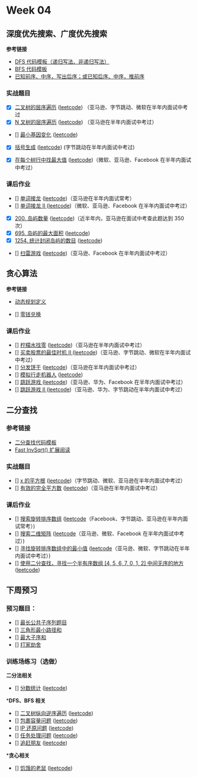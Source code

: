 # Week 04

## 深度优先搜索、广度优先搜索

**参考链接**

* [DFS 代码模板（递归写法、非递归写法）](https://shimo.im/docs/M89WofhfyM4wJTjB/)
* [BFS 代码模板](https://shimo.im/docs/LkC6gcOKq4oa2biq/)
* [已知前序、中序，写出后序；或已知后序、中序，推前序](code/binary-tree-traversal-.md)

### 实战题目

* [x] [二叉树的层序遍历](code/144-binary-tree-traversal.md) ([leetcode](https://leetcode-cn.com/problems/binary-tree-level-order-traversal/)) （亚马逊、字节跳动、微软在半年内面试中考过
* [x] [N 叉树的层序遍历](code/429-n-ary-tree-level-order-traversal.md) ([leetcode](https://leetcode-cn.com/problems/n-ary-tree-level-order-traversal/)) （亚马逊在半年内面试中考过）
* [] [最小基因变化]() ([leetcode](https://leetcode-cn.com/problems/minimum-genetic-mutation/#/description))
* [x] [括号生成](../Week_02/code/22-generate-parentheses.md) ([leetcode](https://leetcode-cn.com/problems/generate-parentheses/)) (字节跳动在半年内面试中考过)
* [x] [在每个树行中找最大值](code/515-find-largest-value-in-each-tree-row.md) ([leetcode](https://leetcode-cn.com/problems/find-largest-value-in-each-tree-row/#/description))（微软、亚马逊、Facebook 在半年内面试中考过）


### 课后作业

* [] [单词接龙]() ([leetcode](https://leetcode-cn.com/problems/word-ladder/description/))（亚马逊在半年内面试常考）
* [] [单词接龙 II ]() ([leetcode](https://leetcode-cn.com/problems/word-ladder-ii/description/))（微软、亚马逊、Facebook 在半年内面试中考过）
* [x] [200. 岛屿数量](code/200-number-of-islands.md) ([leetcode](https://leetcode-cn.com/problems/number-of-islands/))（近半年内，亚马逊在面试中考查此题达到 350 次）
* [x] [695. 岛屿的最大面积](code/659-max-area-of-island.md) ([leetcode](https://leetcode-cn.com/problems/max-area-of-island/))
* [x] [1254. 统计封闭岛屿的数目](code/659-max-area-of-island.md) ([leetcode](https://leetcode-cn.com/problems/number-of-closed-islands/))
* [] [扫雷游戏]() ([leetcode](https://leetcode-cn.com/problems/minesweeper/description/))（亚马逊、Facebook 在半年内面试中考过）



## 贪心算法

**参考链接**

* [动态规划定义](https://zh.wikipedia.org/wiki/%E5%8A%A8%E6%80%81%E8%A7%84%E5%88%92)

* [] [零钱兑换](https://leetcode-cn.com/problems/coin-change/)

### 课后作业

* [] [柠檬水找零]() ([leetcode](https://leetcode-cn.com/problems/lemonade-change/description/))（亚马逊在半年内面试中考过）
* [] [买卖股票的最佳时机 II ]() ([leetcode](https://leetcode-cn.com/problems/best-time-to-buy-and-sell-stock-ii/description/))（亚马逊、字节跳动、微软在半年内面试中考过）
* [] [分发饼干]() ([leetcode](https://leetcode-cn.com/problems/assign-cookies/description/))（亚马逊在半年内面试中考过）
* [] [模拟行走机器人]() ([leetcode](https://leetcode-cn.com/problems/walking-robot-simulation/description/))
* [] [跳跃游戏 ]() ([leetcode](https://leetcode-cn.com/problems/jump-game/))（亚马逊、华为、Facebook 在半年内面试中考过）
* [] [跳跃游戏 II ]() ([leetcode](https://leetcode-cn.com/problems/jump-game-ii/))（亚马逊、华为、字节跳动在半年内面试中考过）


## 二分查找

### 参考链接

* [二分查找代码模板](https://shimo.im/docs/qLXNQjllC0Agk7Bi/)
* [Fast InvSqrt() 扩展阅读](https://www.beyond3d.com/content/articles/8/)

### 实战题目

* [] [x 的平方根]() ([leetcode](https://leetcode-cn.com/problems/sqrtx/))（字节跳动、微软、亚马逊在半年内面试中考过）
* [] [有效的完全平方数]() ([leetcode](https://leetcode-cn.com/problems/valid-perfect-square/))（亚马逊在半年内面试中考过）

### 课后作业

* [] [搜索旋转排序数组]() ([leetcode](https://leetcode-cn.com/problems/search-in-rotated-sorted-array/)（Facebook、字节跳动、亚马逊在半年内面试常考）)
* [] [搜索二维矩阵]() ([leetcode](https://leetcode-cn.com/problems/search-a-2d-matrix/)（亚马逊、微软、Facebook 在半年内面试中考过）)
* [] [寻找旋转排序数组中的最小值]() ([leetcode](https://leetcode-cn.com/problems/find-minimum-in-rotated-sorted-array/)（亚马逊、微软、字节跳动在半年内面试中考过）)
* [] [使用二分查找，寻找一个半有序数组 [4, 5, 6, 7, 0, 1, 2] 中间无序的地方]() ([leetcode]())





## 下周预习

### 预习题目：

* [] [最长公共子序列题目](https://leetcode-cn.com/problems/longest-common-subsequence/)
* [] [三角形最小路径和](https://leetcode-cn.com/problems/triangle/description/)
* [] [最大子序和](https://leetcode-cn.com/problems/maximum-subarray/)
* [] [打家劫舍](https://leetcode-cn.com/problems/house-robber/)




### 训练场练习（选做）

**二分法相关**

* [] [分数统计]() ([leetcode](https://u.geekbang.org/playground/exam/823?question=7683))

***DFS、BFS 相关**

* [] [二叉树纵向逆序遍历]() ([leetcode](https://u.geekbang.org/playground/exam/823?question=8135))
* [] [包裹容量问题]() ([leetcode](https://u.geekbang.org/playground/exam/823?question=7685))
* [] [IP 还原问题]() ([leetcode](https://u.geekbang.org/playground/exam/823?question=7686))
* [] [任务处理问题]() ([leetcode](https://u.geekbang.org/playground/exam/823?question=7687))
* [] [追赶朋友]() ([leetcode](https://u.geekbang.org/playground/exam/823?question=7674))

***贪心相关**

* [] [饥饿的老鼠]() ([leetcode](https://u.geekbang.org/playground/exam/823?question=7688))
